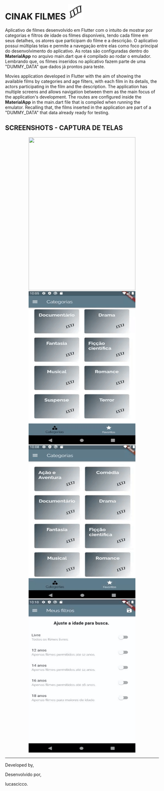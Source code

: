 # CINAK FILMES  <img src="assets/images/movie.png" width=50 height=50>

Aplicativo de filmes desenvolvido em Flutter com o intuito de mostrar por categorias e filtros de idade os filmes disponíveis, tendo cada filme em seus detalhes, os atores que participam do filme e a descrição. O aplicativo possui múltiplas telas e permite a navegação entre elas como foco principal do desenvolvimento do aplicativo. 
As rotas são configuradas dentro do **MaterialApp** no arquivo main.dart que é compilado ao rodar o emulador. Lembrando que, os filmes inseridos no aplicativo fazem parte de uma "DUMMY_DATA" que dados já prontos para teste.

Movies application developed in Flutter with the aim of showing the available films by categories and age filters, with each film in its details, the actors participating in the film and the description. The application has multiple screens and allows navigation between them as the main focus of the application's development.
The routes are configured inside the **MaterialApp** in the main.dart file that is compiled when running the emulator. Recalling that, the films inserted in the application are part of a "DUMMY_DATA" that data already ready for testing. 

## SCREENSHOTS - CAPTURA DE TELAS

<p align=center> 
    <span>
        <img src="assets/screenshots/page1.gif" width=350 height=500/>
        <img src="assets/screenshots/page2.gif" width=350 height=500/>
    </span>
    <br/>
    <span>
        <img src="assets/screenshots/page3.gif" width=350 height=500/>
        <img src="assets/screenshots/page4.gif" width=350 height=500/>
    </span>
</p>

<hr/>

Developed by,

Desenvolvido por,

lucascicco.

